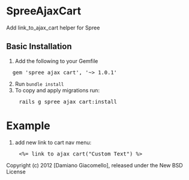SpreeAjaxCart
===================

Add link_to_ajax_cart helper for Spree


Basic Installation
------------------

1. Add the following to your Gemfile
<pre>
  gem 'spree_ajax_cart', '~> 1.0.1'
</pre>
2. Run `bundle install`
3. To copy and apply migrations run:
<pre>
	rails g spree_ajax_cart:install
</pre>

Example
=======

1. add new link to cart nav menu:
<pre>
	<%= link_to_ajax_cart("Custom Text") %>
</pre>

Copyright (c) 2012 [Damiano Giacomello], released under the New BSD License

